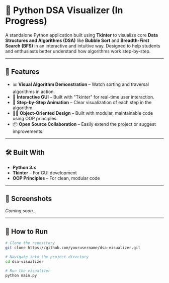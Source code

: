 # 🧠 Python DSA Visualizer (In Progress)

A standalone Python application built using **Tkinter** to visualize core **Data Structures and Algorithms (DSA)** like **Bubble Sort** and **Breadth-First Search (BFS)** in an interactive and intuitive way. Designed to help students and enthusiasts better understand how algorithms work step-by-step.

---

## 🚀 Features

- 📊 **Visual Algorithm Demonstration** – Watch sorting and traversal algorithms in action.
- 🎨 **Interactive GUI** – Built with "Tkinter" for real-time user interaction.
- 🔁 **Step-by-Step Animation** – Clear visualization of each step in the algorithm.
- 👨‍💻 **Object-Oriented Design** – Built with modular, maintainable code using OOP principles.
- 📦 **Open Source Collaboration** – Easily extend the project or suggest improvements.

---

## 🛠️ Built With

- **Python 3.x**
- **Tkinter** – For GUI development
- **OOP Principles** – For clean, modular code

---

## 📸 Screenshots

*Coming soon...*

---

## 📂 How to Run

```bash
# Clone the repository
git clone https://github.com/yourusername/dsa-visualizer.git

# Navigate into the project directory
cd dsa-visualizer

# Run the visualizer
python main.py
